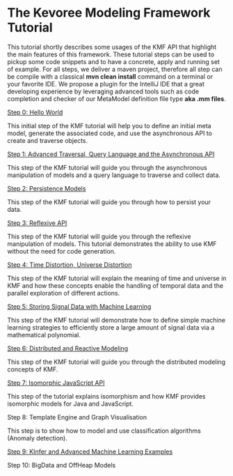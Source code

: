 # The Kevoree Modeling Framework Tutorial

This tutorial shortly describes some usages of the KMF API that highlight the main features of this framework. These tutorial steps can be used to pickup some code snippets and to have a concrete, apply and running set of example. For all steps, we deliver a maven project, therefore all step can be compile with a classical **mvn clean install** command on a terminal or your favorite IDE. We propose a plugin for the IntelliJ IDE that a great developing experience by leveraging advanced tools such as code completion and checker of our MetaModel definition file type **aka .mm files**.

[Step 0: Hello World ](step0_helloworld)

This initial step of the KMF tutorial will help you to define an initial meta model, generate the associated code, and use the asynchronous API to create and traverse objects.

[Step 1: Advanced Traversal, Query Language and the Asynchronous API](step1_async)

This step of the KMF tutorial will guide you through the asynchronous manipulation of models and a query language to traverse and collect data.

[Step 2: Persistence Models](step2_persistence)

This step of the KMF tutorial will guide you through how to persist your data.

[Step 3: Reflexive API](step3_reflexive)

This step of the KMF tutorial will guide you through the reflexive manipulation of models. This tutorial demonstrates the ability to use KMF without the need for code generation.

[Step 4: Time Distortion, Universe Distortion](step4_distortion)

This step of the KMF tutorial will explain the meaning of time and universe in KMF and how these concepts enable the handling of temporal data and the parallel exploration of different actions.

[Step 5: Storing Signal Data with Machine Learning](step5_simple_ml)

This step of the KMF tutorial will demonstrate how to define simple machine learning strategies to efficiently store a large amount of signal data via a mathematical polynomial.

[Step 6: Distributed and Reactive Modeling](step6_distribution)

This step of the KMF tutorial will guide you through the distributed modeling concepts of KMF.

[Step 7: Isomorphic JavaScript API](step7_isomorphism)

This step of the tutorial explains isomorphism and how KMF provides isomorphic models for Java and JavaScript.

Step 8: Template Engine and Graph Visualisation

This step is to show how to model and use classification algorithms (Anomaly detection).

[Step 9: KInfer and Advanced Machine Learning Examples](step9_inference)

Step 10: BigData and OffHeap Models
